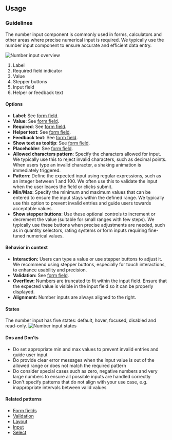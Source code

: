 ## Usage

### Guidelines

The number input component is commonly used in forms, calculators and other areas where precise numerical input is required. We typically use the number input component to ensure accurate and efficient data entry.

![Number input overview](https://www.figma.com/design/wEptRgAezDU1z80Cn3eZ0o/iX-Pattern-Illustrations?node-id=3805-24565&t=DtCmoFcLwhf7ke3S-4)

1. Label
2. Required field indicator
3. Value
4. Stepper buttons
5. Input field
6. Helper or feedback text

#### Options

- **Label**: See [form field](../forms-field).
- **Value**: See [form field](../forms-field).
- **Required**: See [form field](../forms-field).
- **Helper text**: See [form field](../forms-field).
- **Feedback text**: See [form field](../forms-field).
- **Show text as tooltip**: See [form field](../forms-field).
- **Placeholder**: See [form field](../forms-field).
- **Allowed characters pattern**: Specify the characters allowed for input. We typically use this to reject invalid characters, such as decimal points. When users type an invalid character, a shaking animation is immediately triggered.
- **Pattern**: Define the expected input using regular expressions, such as an integer between 1 and 100. We often use this to validate the input when the user leaves the field or clicks submit.
- **Min/Max**: Specify the minimum and maximum values that can be entered to ensure the input stays within the defined range. We typically use this option to prevent invalid entries and guide users towards acceptable values.
- **Show stepper buttons**: Use these optional controls to increment or decrement the value (suitable for small ranges with few steps). We typically use these buttons when precise adjustments are needed, such as in quantity selectors, rating systems or form inputs requiring fine-tuned numerical values.

#### Behavior in context

- **Interaction:** Users can type a value or use stepper buttons to adjust it. We recommend using stepper buttons, especially for touch interactions, to enhance usability and precision.
- **Validation:** See [form field](../forms-validation).
- **Overflow:** Numbers are truncated to fit within the input field. Ensure that the expected value is visible in the input field so it can be properly displayed.
- **Alignment:** Number inputs are always aligned to the right.

#### States

The number input has five states: default, hover, focused, disabled and read-only.
![Number input states](https://www.figma.com/design/wEptRgAezDU1z80Cn3eZ0o/iX-Pattern-Illustrations?node-id=4097-1041&t=lGjPn4Q9U7Fa81TI-4)

#### Dos and Don’ts

- Do set appropriate min and max values to prevent invalid entries and guide user input
- Do provide clear error messages when the input value is out of the allowed range or does not match the required pattern
- Do consider special cases such as zero, negative numbers and very large numbers to ensure all possible inputs are handled correctly
- Don't specify patterns that do not align with your use case, e.g. inappropriate intervals between valid values

#### Related patterns

- [Form fields](../forms-field)
- [Validation](../forms-validation)
- [Layout](../forms-layout)
- [Input](../input)
- [Select](../select)
